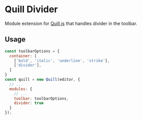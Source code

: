 # Quill Divider
Module extension for [Quill.js](https://github.com/quilljs/quill) that handles divider in the toolbar.
## Usage

```javascript
const toolbarOptions = {
  container: [
    ['bold', 'italic', 'underline', 'strike'],
    ['divider'],   
  ]
}
const quill = new Quill(editor, {
  // ...
  modules: {
    // ...
    toolbar: toolbarOptions,
    divider: true
  }
});
```
